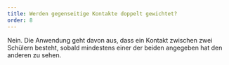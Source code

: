 ```yaml
---
title: Werden gegenseitige Kontakte doppelt gewichtet?
order: 8
---
```


Nein. Die Anwendung geht davon aus, dass ein Kontakt zwischen zwei Schülern besteht, sobald mindestens einer der beiden angegeben hat den anderen zu sehen.
